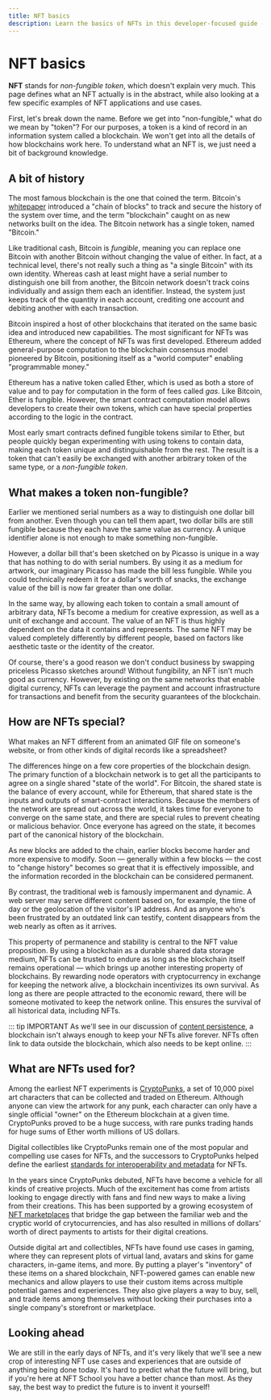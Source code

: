 ```yaml
---
title: NFT basics
description: Learn the basics of NFTs in this developer-focused guide - what they are, why they are important, and how they are shaping the future of the arts, games, collectibles, and more.
---
```

 # NFT basics

**NFT** stands for _non-fungible token_, which doesn't explain very much. This page defines what an NFT actually is in the abstract, while also looking at a few specific examples of NFT applications and use cases.

First, let's break down the name. Before we get into "non-fungible," what do we mean by "token"? For our purposes, a token is a kind of record in an information system called a blockchain. We won't get into all the details of how blockchains work here. To understand what an NFT is, we just need a bit of background knowledge.

## A bit of history

The most famous blockchain is the one that coined the term. Bitcoin's [whitepaper](https://bitcoin.org/bitcoin.pdf) introduced a "chain of blocks" to track and secure the history of the system over time, and the term "blockchain" caught on as new networks built on the idea. The Bitcoin network has a single token, named "Bitcoin." 

Like traditional cash, Bitcoin is _fungible_, meaning you can replace one Bitcoin with another Bitcoin without changing the value of either. In fact, at a technical level, there's not really such a thing as "a single Bitcoin" with its own identity. Whereas cash at least might have a serial number to distinguish one bill from another, the Bitcoin network doesn't track coins individually and assign them each an identifier. Instead, the system just keeps track of the quantity in each account, crediting one account and debiting another with each transaction.

Bitcoin inspired a host of other blockchains that iterated on the same basic idea and introduced new capabilities. The most significant for NFTs was Ethereum, where the concept of NFTs was first developed. Ethereum added general-purpose computation to the blockchain consensus model pioneered by Bitcoin, positioning itself as a "world computer" enabling "programmable money." 

Ethereum has a native token called Ether, which is used as both a store of value and to pay for computation in the form of fees called _gas_. Like Bitcoin, Ether is fungible. However, the smart contract computation model allows developers to create their own tokens, which can have special properties according to the logic in the contract. 

Most early smart contracts defined fungible tokens similar to Ether, but people quickly began experimenting with using tokens to contain data, making each token unique and distinguishable from the rest. The result is a token that can't easily be exchanged with another arbitrary token of the same type, or a _non-fungible token_. 

## What makes a token non-fungible?

Earlier we mentioned serial numbers as a way to distinguish one dollar bill from another. Even though you can tell them apart, two dollar bills are still fungible because they each have the same value as currency. A unique identifier alone is not enough to make something non-fungible.

However, a dollar bill that's been sketched on by Picasso is unique in a way that has nothing to do with serial numbers. By using it as a medium for artwork, our imaginary Picasso has made the bill less fungible. While you could technically redeem it for a dollar's worth of snacks, the exchange value of the bill is now far greater than one dollar.

In the same way, by allowing each token to contain a small amount of arbitrary data, NFTs become a medium for creative expression, as well as a unit of exchange and account. The value of an NFT is thus highly dependent on the data it contains and represents. The same NFT may be valued completely differently by different people, based on factors like aesthetic taste or the identity of the creator.

Of course, there's a good reason we don't conduct business by swapping priceless Picasso sketches around! Without fungibility, an NFT isn't much good as currency. However, by existing on the same networks that enable digital currency, NFTs can leverage the payment and account infrastructure for transactions and benefit from the security guarantees of the blockchain.

## How are NFTs special?

What makes an NFT different from an animated GIF file on someone's website, or from other kinds of digital records like a spreadsheet?

The differences hinge on a few core properties of the blockchain design. The primary function of a blockchain network is to get all the participants to agree on a single shared "state of the world". For Bitcoin, the shared state is the balance of every account, while for Ethereum, that shared state is the inputs and outputs of smart-contract interactions. Because the members of the network are spread out across the world, it takes time for everyone to converge on the same state, and there are special rules to prevent cheating or malicious behavior. Once everyone has agreed on the state, it becomes part of the canonical history of the blockchain.

As new blocks are added to the chain, earlier blocks become harder and more expensive to modify. Soon — generally within a few blocks — the cost to "change history" becomes so great that it is effectively impossible, and the information recorded in the blockchain can be considered permanent.

By contrast, the traditional web is famously impermanent and dynamic. A web server may serve different content based on, for example, the time of day or the geolocation of the visitor's IP address. And as anyone who's been frustrated by an outdated link can testify, content disappears from the web nearly as often as it arrives. 

This property of permanence and stability is central to the NFT value proposition. By using a blockchain as a durable shared data storage medium, NFTs can be trusted to endure as long as the blockchain itself remains operational — which brings up another interesting property of blockchains. By rewarding node operators with cryptocurrency in exchange for keeping the network alive, a blockchain incentivizes its own survival. As long as there are people attracted to the economic reward, there will be someone motivated to keep the network online. This ensures the survival of all historical data, including NFTs.

::: tip IMPORTANT
As we'll see in our discussion of [content persistence](content-persistence.md), a blockchain isn't always enough to keep your NFTs alive forever. NFTs often link to data outside the blockchain, which also needs to be kept online.
:::

## What are NFTs used for?

Among the earliest NFT experiments is [CryptoPunks](https://www.larvalabs.com/cryptopunks), a set of 10,000 pixel art characters that can be collected and traded on Ethereum. Although anyone can view the artwork for any punk, each character can only have a single official "owner" on the Ethereum blockchain at a given time. CryptoPunks proved to be a huge success, with rare punks trading hands for huge sums of Ether worth millions of US dollars.

Digital collectibles like CryptoPunks remain one of the most popular and compelling use cases for NFTs, and the successors to CryptoPunks helped define the earliest [standards for interoperability and metadata](../reference/metadata-schemas.md) for NFTs.

In the years since CryptoPunks debuted, NFTs have become a vehicle for all kinds of creative projects. Much of the excitement has come from artists looking to engage directly with fans and find new ways to make a living from their creations. This has been supported by a growing ecosystem of [NFT marketplaces](../reference/nft-marketplaces.md) that bridge the gap between the familiar web and the cryptic world of crytocurrencies, and has also resulted in millions of dollars' worth of direct payments to artists for their digital creations.

Outside digital art and collectibles, NFTs have found use cases in gaming, where they can represent plots of virtual land, avatars and skins for game characters, in-game items, and more. By putting a player's "inventory" of these items on a shared blockchain, NFT-powered games can enable new mechanics and allow players to use their custom items across multiple potential games and experiences. They also give players a way to buy, sell, and trade items among themselves without locking their purchases into a single company's storefront or marketplace.

## Looking ahead

We are still in the early days of NFTs, and it's very likely that we'll see a new crop of interesting NFT use cases and experiences that are outside of anything being done today. It's hard to predict what the future will bring, but if you're here at NFT School you have a better chance than most. As they say, the best way to predict the future is to invent it yourself!
